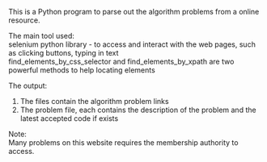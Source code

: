 This is a Python program to parse out the algorithm problems from a online resource.

The main tool used:\
selenium python library - to access and interact with the web pages, such as clicking buttons, typing in text\
find_elements_by_css_selector and find_elements_by_xpath are two powerful methods to help locating elements

The output:
1. The files contain the algorithm problem links
2. The problem file, each contains the description of the problem and the latest accepted code if exists

Note:\
Many problems on this website requires the membership authority to access.